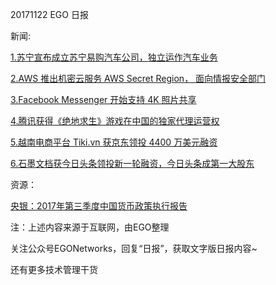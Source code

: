 20171122 EGO 日报

新闻:


[1.苏宁宣布成立苏宁易购汽车公司，独立运作汽车业务](http://tech.ifeng.com/a/20171122/44772402_0.shtml)

[2.AWS 推出机密云服务 AWS Secret Region， 面向情报安全部门](https://www.govconwire.com/2017/11/aws-unveils-secret-cloud-region-for-intell-community-clients-teresa-carlson-comments/)

[3.Facebook Messenger 开始支持 4K 照片共享](http://www.ebrun.com/20171122/256323.shtml)

[4.腾讯获得《绝地求生》游戏在中国的独家代理运营权](http://tech.qq.com/a/20171122/021841.htm)

[5.越南电商平台 Tiki.vn 获京东领投 4400 万美元融资](http://www.ebrun.com/20171122/256209.shtml)

[6.石墨文档获今日头条领投新一轮融资，今日头条成第一大股东](http://www.ebrun.com/20171122/256259.shtml)

资源：

[央银：2017年第三季度中国货币政策执行报告](http://www.199it.com/archives/655386.html)

注：上述内容来源于互联网，由EGO整理

关注公众号EGONetworks，回复“日报”，获取文字版日报内容~

还有更多技术管理干货
